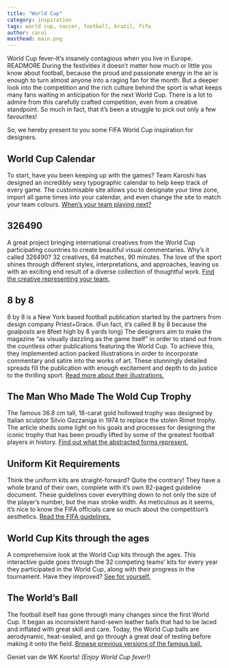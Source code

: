 ```yaml
---
title: "World Cup"
category: inspiration
tags: world cup, soccer, football, brazil, fifa
author: carol
masthead: main.png
---
```


World Cup fever–It’s insanely contagious when you live in Europe. READMORE During the festivities it doesn’t matter how much or little you know about football, because the proud and passionate energy in the air is enough to turn almost anyone into a raging fan for the month. But a deeper look into the competition and the rich culture behind the sport is what keeps many fans waiting in anticipation for the next World Cup. There is a lot to admire from this carefully crafted competition, even from a creative standpoint. So much in fact, that it’s been a struggle to pick out only a few favourites!

So, we hereby present to you some FIFA World Cup inspiration for designers.

## World Cup Calendar
To start, have you been keeping up with the games? Team Karoshi has designed an incredibly sexy typographic calendar to help keep track of every game. The customisable site allows you to designate your time zone, import all game times into your calendar, and even change the site to match your team colours. [When’s your team playing next?](http://brazilfourteen.com/)

## 326490
A great project bringing international creatives from the World Cup participating countries to create beautiful visual commentaries. Why’s it called 326490? 32 creatives, 64 matches, 90 minutes. The love of the sport shines through different styles, interpretations, and approaches, leaving us with an exciting end result of a diverse collection of thoughtful work. [Find the creative representing your team.](http://326490.com/)

## 8 by 8
8 by 8 is a New York based football publication started by the partners from design company Priest+Grace. (Fun fact, it’s called 8 by 8 because the goalposts are 8feet high by 8 yards long) The designers aim to make the magazine “as visually dazzling as the game itself” in order to stand out from the countless other publications featuring the World Cup. To achieve this, they implemented action packed illustrations in order to incorporate commentary and satire into the works of art. These stunningly detailed spreads fill the publication with enough excitement and depth to do justice to the thrilling sport. [Read more about their illustrations.](http://www.fastcodesign.com/3031744/two-designers-quest-to-create-the-magazine-the-beautiful-game-deserves)

## The Man Who Made The Wold Cup Trophy
The famous 36.8 cm tall, 18-carat gold hollowed trophy was designed by Italian sculptor Silvio Gazzaniga in 1974 to replace the stolen Rimet trophy. The article sheds some light on his goals and processes for designing the iconic trophy that has been proudly lifted by some of the greatest football players in history. [Find out what the abstracted forms represent.](http://narrative.ly/the-beautiful-game/the-man-who-made-the-world-cup-trophy/)

## Uniform Kit Requirements
Think the uniform kits are straight-forward? Quite the contrary! They have a whole brand of their own, complete with it’s own 92-paged guideline document. These guidelines cover everything down to not only the size of the player’s number, but the max stroke width. As meticulous as it seems, it’s nice to know the FIFA officials care so much about the competition’s aesthetics. [Read the FIFA guidelines.](http://www.creativereview.co.uk/cr-blog/2014/june/fifa-guidelines)

## World Cup Kits through the ages
A comprehensive look at the World Cup kits through the ages. This interactive guide goes through the 32 competing teams’ kits for every year they participated in the World Cup, along with their progress in the tournament. Have they improved? [See for yourself.](http://www.theguardian.com/football/ng-interactive/2014/may/30/-sp-world-cup-kits)

## The World’s Ball
The football itself has gone through many changes since the first World Cup. It began as inconsistent hand-sewn leather balls that had to be laced and inflated with great skill and care. Today, the World Cup balls are aerodynamic, heat-sealed, and go through a great deal of testing before making it onto the field. [Browse previous versions of the famous ball.](http://www.nytimes.com/interactive/2014/06/13/sports/worldcup/world-cup-balls.html?_r=1)

Geniet van de WK Koorts! _(Enjoy World Cup fever!)_
